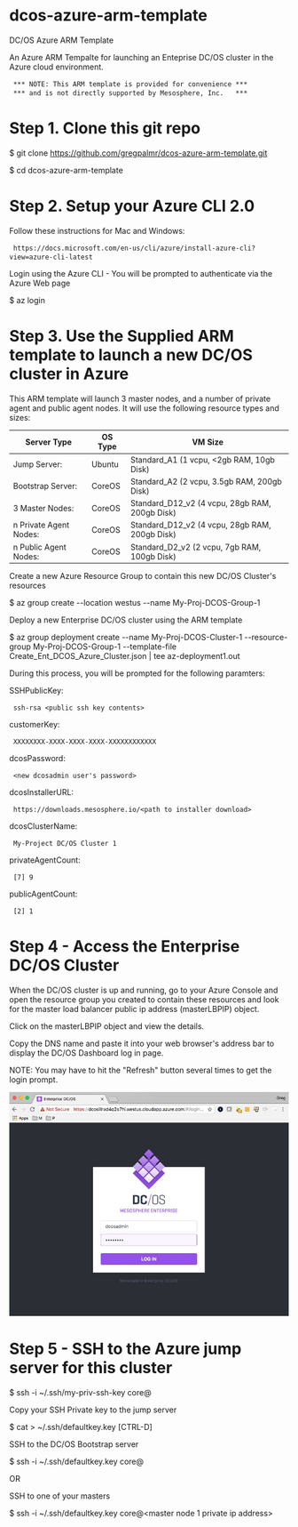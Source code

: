 # dcos-azure-arm-template

DC/OS Azure ARM Template

An Azure ARM Tempalte for launching an Enteprise DC/OS cluster in the Azure cloud environment.

     *** NOTE: This ARM template is provided for convenience ***
     *** and is not directly supported by Mesosphere, Inc.   ***

# Step 1. Clone this git repo

$ git clone https://github.com/gregpalmr/dcos-azure-arm-template.git

$ cd dcos-azure-arm-template

# Step 2. Setup your Azure CLI 2.0

Follow these instructions for Mac and Windows:

     https://docs.microsoft.com/en-us/cli/azure/install-azure-cli?view=azure-cli-latest

Login using the Azure CLI - You will be prompted to authenticate via the Azure Web page

$ az login

# Step 3. Use the Supplied ARM template to launch a new DC/OS cluster in Azure

This ARM template will launch 3 master nodes, and a number of private agent and public agent nodes. It will use the following resource types and sizes:

| Server Type           | OS Type   | VM Size                                              |
| --------------------- | --------- | ---------------------------------------------------- |
|Jump Server:           |Ubuntu     |  Standard_A1     (1 vcpu, <2gb RAM,  10gb Disk)      |
|Bootstrap Server:      |CoreOS     |  Standard_A2     (2 vcpu, 3.5gb RAM, 200gb Disk)     |
|3 Master Nodes:        |CoreOS     |  Standard_D12_v2 (4 vcpu, 28gb RAM,  200gb Disk)     |
|n Private Agent Nodes: |CoreOS     |  Standard_D12_v2 (4 vcpu, 28gb RAM,  200gb Disk)     |
|n Public Agent Nodes:  |CoreOS     |  Standard_D2_v2  (2 vcpu,  7gb RAM,  100gb Disk)     |


Create a new Azure Resource Group to contain this new DC/OS Cluster's resources 

$ az group create --location westus --name My-Proj-DCOS-Group-1

Deploy a new Enterprise DC/OS cluster using the ARM template

$ az group deployment create --name My-Proj-DCOS-Cluster-1 --resource-group My-Proj-DCOS-Group-1 --template-file Create_Ent_DCOS_Azure_Cluster.json | tee az-deployment1.out

During this process, you will be prompted for the following paramters:

SSHPublicKey:

     ssh-rsa <public ssh key contents>

customerKey: 

     XXXXXXXX-XXXX-XXXX-XXXX-XXXXXXXXXXXX

dcosPassword: 

     <new dcosadmin user's password>

dcosInstallerURL: 

     https://downloads.mesosphere.io/<path to installer download>

dcosClusterName: 

     My-Project DC/OS Cluster 1

privateAgentCount:

     [7] 9

publicAgentCount:

     [2] 1


# Step 4 - Access the Enterprise DC/OS Cluster

When the DC/OS cluster is up and running, go to your Azure Console and open the resource group you created to contain these resources and look for the master load balancer public ip address (masterLBPIP) object.

Click on the masterLBPIP object and view the details.

Copy the DNS name and paste it into your web browser's address bar to display the DC/OS Dashboard log in page.

NOTE: You may have to hit the "Refresh" button several times to get the login prompt.

![Alt text](/resources/dcos_azure_login.jpg?raw=true "DC/OS Dashboard Login Screen")

# Step 5 - SSH to the Azure jump server for this cluster

$ ssh -i ~/.ssh/my-priv-ssh-key core@<jump-server-public-ip>

Copy your SSH Private key to the jump server

$ cat > ~/.ssh/defaultkey.key
<copy and paste your private ssh key from your laptop>
[CTRL-D]

SSH to the DC/OS Bootstrap server

$ ssh -i ~/.ssh/defaultkey.key core@<bootstrap server private ip address>

OR 

SSH to one of your masters

$ ssh -i ~/.ssh/defaultkey.key core@<master node 1 private ip address>



